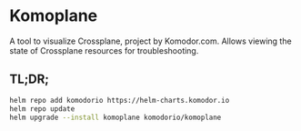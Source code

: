 # Komoplane

A tool to visualize Crossplane, project by Komodor.com. Allows viewing the state of Crossplane resources for troubleshooting.

## TL;DR;

```bash
helm repo add komodorio https://helm-charts.komodor.io
helm repo update
helm upgrade --install komoplane komodorio/komoplane
```

